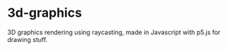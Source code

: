 # 3d-graphics

3D graphics rendering using raycasting, made in Javascript with p5.js for drawing stuff.
